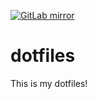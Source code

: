 [![GitLab
mirror](https://img.shields.io/badge/mirror-GitLab-orange.svg?logo=gitlab)](https://gitlab.com/crazy-matt/dotfiles)

# dotfiles

This is my dotfiles!

